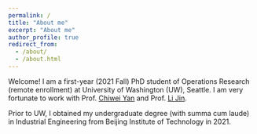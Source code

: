 ```yaml
---
permalink: /
title: "About me"
excerpt: "About me"
author_profile: true
redirect_from: 
  - /about/
  - /about.html
---
```


Welcome! I am a first-year (2021 Fall) PhD student of Operations Research (remote enrollment) at University of Washington (UW), Seattle. I am very fortunate to work with Prof. [Chiwei Yan](https://yanchiwei.github.io/index.html) and Prof. [Li Jin](https://jinli.ji.sjtu.edu.cn/). 

Prior to UW, I obtained my undergraduate degree (with summa cum laude) in Industrial Engineering from Beijing Institute of Technology in 2021.
